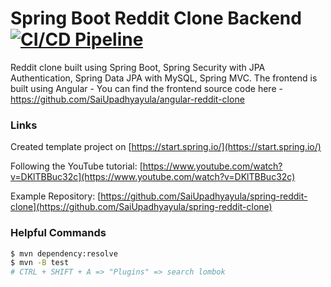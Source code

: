 # Spring Boot Reddit Clone Backend [![CI/CD Pipeline](https://github.com/spencerlepine/spring-reddit-workshop/actions/workflows/build.yml/badge.svg?branch=main)](https://github.com/spencerlepine/spring-reddit-workshop/actions/workflows/build.yml)

Reddit clone built using Spring Boot, Spring Security with JPA Authentication, Spring Data JPA with MySQL, Spring MVC. The frontend is built using Angular - You can find the frontend source code here - https://github.com/SaiUpadhyayula/angular-reddit-clone

### Links
Created template project on [https://start.spring.io/](https://start.spring.io/)

Following the YouTube tutorial: [https://www.youtube.com/watch?v=DKlTBBuc32c](https://www.youtube.com/watch?v=DKlTBBuc32c)

Example Repository: [https://github.com/SaiUpadhyayula/spring-reddit-clone](https://github.com/SaiUpadhyayula/spring-reddit-clone)


### Helpful Commands
```sh
$ mvn dependency:resolve
$ mvn -B test
# CTRL + SHIFT + A => "Plugins" => search lombok
```